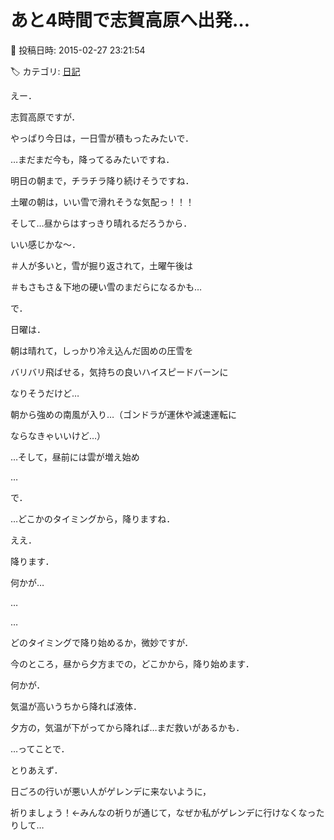 # あと4時間で志賀高原へ出発…

📅 投稿日時: 2015-02-27 23:21:54

🏷️ カテゴリ: [日記](cc4b5682fb7b8b144980957a978653fb0.md)

えー．


志賀高原ですが．


やっぱり今日は，一日雪が積もったみたいで．


…まだまだ今も，降ってるみたいですね．


明日の朝まで，チラチラ降り続けそうですね．


土曜の朝は，いい雪で滑れそうな気配っ！！！


そして…昼からはすっきり晴れるだろうから．


いい感じかな～．


＃人が多いと，雪が掘り返されて，土曜午後は


＃もさもさ＆下地の硬い雪のまだらになるかも…





で．


日曜は．


朝は晴れて，しっかり冷え込んだ固めの圧雪を


バリバリ飛ばせる，気持ちの良いハイスピードバーンに


なりそうだけど…


朝から強めの南風が入り…（ゴンドラが運休や減速運転に


ならなきゃいいけど…）


…そして，昼前には雲が増え始め


…





で．


…どこかのタイミングから，降りますね．


ええ．


降ります．


何かが…


…


…


どのタイミングで降り始めるか，微妙ですが．


今のところ，昼から夕方までの，どこかから，降り始めます．


何かが．





気温が高いうちから降れば液体．


夕方の，気温が下がってから降れば…まだ救いがあるかも．





…ってことで．


とりあえず．


日ごろの行いが悪い人がゲレンデに来ないように，


祈りましょう！←みんなの祈りが通じて，なぜか私がゲレンデに行けなくなったりして…

